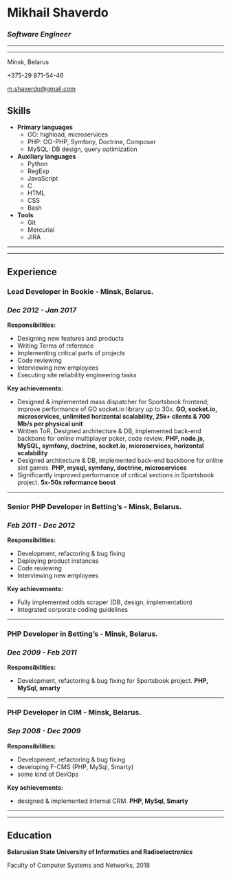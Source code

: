 # Mikhail Shaverdo
### *Software Engineer*
____
____
Minsk, Belarus

+375-29 871-54-46

[m.shaverdo@gmail.com](mailto:m.shaverdo@gmail.com)


## Skills
- **Primary languages**
  - GO: highload, microservices
  - PHP: OO-PHP, Symfony, Doctrine, Composer
  - MySQL: DB design, query optimization
- **Auxiliary languages**
  - Python
  - RegExp
  - JavaScript
  - C
  - HTML
  - CSS
  - Bash
- **Tools**
  - Git
  - Mercurial
  - JIRA

_____
_____

## Experience

### Lead Developer in Bookie - Minsk, Belarus. 
### *Dec 2012 - Jan 2017*

**Responsibilities:**
* Designing new features and products
* Writing Terms of reference
* Implementing critical parts of projects
* Code reviewing
* Interviewing new employees
* Executing site reliability engineering tasks

**Key achievements:**

* Designed & implemented mass dispatcher for Sportsbook frontend; improve
performance of GO socket.io library up to 30x. **GO, socket.io,
microservices, unlimited horizontal scalability, 25k+ clients & 700 Mb/s
per physical unit**
* Written ToR, Designed architecture & DB, implemented back-end backbone for
online multiplayer poker, code review. **PHP, node.js, MySQL, symfony,
doctrine, socket.io, microservices, horizontal scalability**
* Designed architecture & DB, implemented back-end backbone for online slot
games. **PHP, mysql, symfony, doctrine, microservices**
* Significantly improved performance of critical sections in Sportsbook project.
**5x-50x reformance boost**

___
### Senior PHP Developer in Betting’s - Minsk, Belarus. 
### *Feb 2011 - Dec 2012*

**Responsibilities:**
* Development, refactoring & bug fixing
* Deploying product instances
* Code reviewing
* Interviewing new employees

**Key achievements:**
* Fully implemented odds scraper (DB, design, implementation)
* Integrated corporate coding guidelines

___
### PHP Developer in Betting’s - Minsk, Belarus. 
### *Dec 2009 - Feb 2011*

**Responsibilities:**
* Development, refactoring & bug fixing for Sportsbook project. **PHP, MySql, smarty**

___
### PHP Developer in CIM - Minsk, Belarus. 
### *Sep 2008 - Dec 2009*

**Responsibilities:**
* Development, refactoring & bug fixing
* developing F-CMS (PHP, MySql, Smarty)
* some kind of DevOps

**Key achievements:**
* designed & implemented internal CRM. **PHP, MySql, Smarty**


___
___
## Education

**Belarusian State University of Informatics and Radioelectronics**

Faculty of Computer Systems and Networks, 2018


